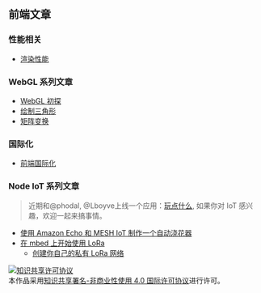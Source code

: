 ## 前端文章
### 性能相关
* [渲染性能](https://github.com/sundway/blog/issues/2)

### WebGL 系列文章
* [WebGL 初探](https://github.com/sundway/blog/issues/3)
* [绘制三角形](https://github.com/sundway/blog/issues/4)
* [矩阵变换](https://github.com/sundway/blog/issues/5)

### 国际化
* [前端国际化](https://github.com/sundway/blog/issues/9)

### Node IoT 系列文章
 > 近期和@phodal, @Lboyve上线一个应用：[玩点什么](https://www.wandianshenme.com/), 如果你对 IoT 感兴趣，欢迎一起来搞事情。
 * [使用 Amazon Echo 和 MESH IoT 制作一个自动浇花器](https://github.com/sundway/blog/issues/6)
 * [在 mbed 上开始使用 LoRa](https://github.com/sundway/blog/issues/7)
   * [创建你自己的私有 LoRa 网络](https://github.com/sundway/blog/issues/8)
  
  
  
<a rel="license" href="http://creativecommons.org/licenses/by-nc/4.0/"><img alt="知识共享许可协议" style="border-width:0" src="https://i.creativecommons.org/l/by-nc/4.0/88x31.png" /></a><br />本作品采用<a rel="license" href="http://creativecommons.org/licenses/by-nc/4.0/">知识共享署名-非商业性使用 4.0 国际许可协议</a>进行许可。
